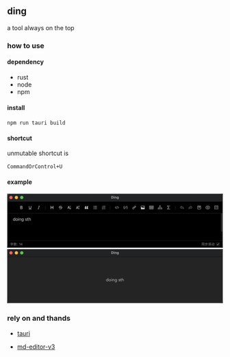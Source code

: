 ## ding
a tool always on the top

### how to use

#### dependency

* rust
* node
* npm

#### install

```shell
npm run tauri build
```

#### shortcut

unmutable shortcut is 

```text
CommandOrControl+U
```

#### example

![example1](./pics/example1.png)
![example2](./pics/example2.png)


### rely on and thands

* [tauri](https://tauri.app/)

* [md-editor-v3](https://imzbf.github.io/)
